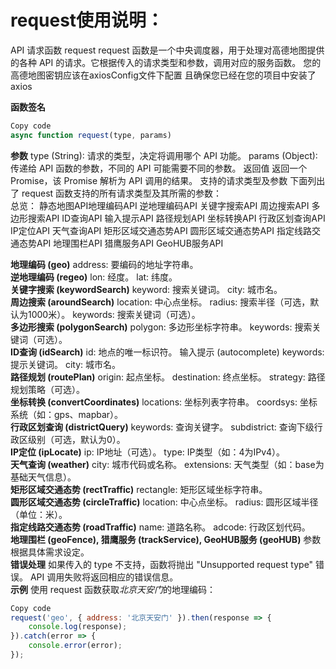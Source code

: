 request使用说明：
===
API 请求函数 request
request 函数是一个中央调度器，用于处理对高德地图提供的各种 API 的请求。它根据传入的请求类型和参数，调用对应的服务函数。
您的高德地图密钥应该在axiosConfig文件下配置
且确保您已经在您的项目中安装了axios


**函数签名**
```javascript
Copy code
async function request(type, params)
```
**参数**
type (String): 请求的类型，决定将调用哪个 API 功能。
params (Object): 传递给 API 函数的参数，不同的 API 可能需要不同的参数。
返回值
返回一个 Promise，该 Promise 解析为 API 调用的结果。
支持的请求类型及参数
下面列出了 request 函数支持的所有请求类型及其所需的参数：<br>
总览：
静态地图API地理编码API
逆地理编码API
关键字搜索API
周边搜索API
多边形搜索API
ID查询API
输入提示API
路径规划API
坐标转换API
行政区划查询API
IP定位API
天气查询API
矩形区域交通态势API
圆形区域交通态势API
指定线路交通态势API
地理围栏API
猎鹰服务API
GeoHUB服务API

**地理编码 (geo)**
address: 要编码的地址字符串。<br>
**逆地理编码 (regeo)**
lon: 经度。
lat: 纬度。<br>
**关键字搜索 (keywordSearch)**
keyword: 搜索关键词。
city: 城市名。<br>
**周边搜索 (aroundSearch)**
location: 中心点坐标。
radius: 搜索半径（可选，默认为1000米）。
keywords: 搜索关键词（可选）。<br>
**多边形搜索 (polygonSearch)**
polygon: 多边形坐标字符串。
keywords: 搜索关键词（可选）。<br>
**ID查询 (idSearch)**
id: 地点的唯一标识符。
输入提示 (autocomplete)
keywords: 提示关键词。
city: 城市名。<br>
**路径规划 (routePlan)**
origin: 起点坐标。
destination: 终点坐标。
strategy: 路径规划策略（可选）。<br>
**坐标转换 (convertCoordinates)**
locations: 坐标列表字符串。
coordsys: 坐标系统（如：gps、mapbar）。<br>
**行政区划查询 (districtQuery)**
keywords: 查询关键字。
subdistrict: 查询下级行政区级别（可选，默认为0）。<br>
**IP定位 (ipLocate)**
ip: IP地址（可选）。
type: IP类型（如：4为IPv4）。<br>
**天气查询 (weather)**
city: 城市代码或名称。
extensions: 天气类型（如：base为基础天气信息）。<br>
**矩形区域交通态势 (rectTraffic)**
rectangle: 矩形区域坐标字符串。<br>
**圆形区域交通态势 (circleTraffic)**
location: 中心点坐标。
radius: 圆形区域半径（单位：米）。<br>
**指定线路交通态势 (roadTraffic)**
name: 道路名称。
adcode: 行政区划代码。<br>
**地理围栏 (geoFence), 猎鹰服务 (trackService), GeoHUB服务 (geoHUB)**
参数根据具体需求设定。<br>
**错误处理**
如果传入的 type 不支持，函数将抛出 "Unsupported request type" 错误。
API 调用失败将返回相应的错误信息。<br>
**示例**
使用 request 函数获取*北京天安门*的地理编码：

```javascript
Copy code
request('geo', { address: '北京天安门' }).then(response => {
    console.log(response);
}).catch(error => {
    console.error(error);
});
```

